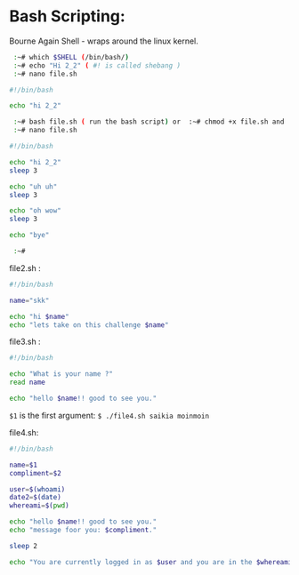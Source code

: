 # Bash Scripting:

Bourne Again Shell - wraps around the linux kernel.


```bash
 :~# which $SHELL (/bin/bash/)
 :~# echo "Hi 2_2" ( #! is called shebang )
 :~# nano file.sh

#!/bin/bash

echo "hi 2_2"

 :~# bash file.sh ( run the bash script) or  :~# chmod +x file.sh and  :~# ./file.sh
 :~# nano file.sh

#!/bin/bash

echo "hi 2_2"
sleep 3

echo "uh uh"
sleep 3

echo "oh wow"
sleep 3

echo "bye"

 :~# 

```
file2.sh :

```bash
#!/bin/bash

name="skk"

echo "hi $name"
echo "lets take on this challenge $name"
```
file3.sh :

```bash
#!/bin/bash

echo "What is your name ?"
read name

echo "hello $name!! good to see you."

```
`$1` is the first argument: `$ ./file4.sh saikia moinmoin`

file4.sh:
```bash
#!/bin/bash

name=$1
compliment=$2

user=$(whoami)
date2=$(date)
whereami=$(pwd)

echo "hello $name!! good to see you."
echo "message foor you: $compliment."

sleep 2

echo "You are currently logged in as $user and you are in the $whereami. Today: $date2"

```